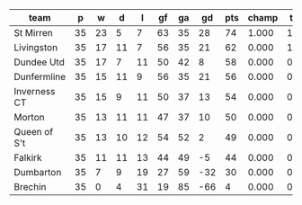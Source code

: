 |     team     | p  | w  | d  | l  | gf | ga | gd  | pts | champ | top2  | top3  | top4  |  5-7  | bot4  | bot3  | bot2  |
|--------------|----|----|----|----|----|----|-----|-----|-------|-------|-------|-------|-------|-------|-------|-------|
| St Mirren    | 35 | 23 |  5 |  7 | 63 | 35 |  28 |  74 | 1.000 | 1.000 | 1.000 | 1.000 | 0.000 | 0.000 | 0.000 | 0.000|
| Livingston   | 35 | 17 | 11 |  7 | 56 | 35 |  21 |  62 | 0.000 | 1.000 | 1.000 | 1.000 | 0.000 | 0.000 | 0.000 | 0.000|
| Dundee Utd   | 35 | 17 |  7 | 11 | 50 | 42 |   8 |  58 | 0.000 | 0.000 | 0.590 | 1.000 | 0.000 | 0.000 | 0.000 | 0.000|
| Dunfermline  | 35 | 15 | 11 |  9 | 56 | 35 |  21 |  56 | 0.000 | 0.000 | 0.410 | 0.961 | 0.039 | 0.000 | 0.000 | 0.000|
| Inverness CT | 35 | 15 |  9 | 11 | 50 | 37 |  13 |  54 | 0.000 | 0.000 | 0.000 | 0.039 | 0.961 | 0.000 | 0.000 | 0.000|
| Morton       | 35 | 13 | 11 | 11 | 47 | 37 |  10 |  50 | 0.000 | 0.000 | 0.000 | 0.000 | 1.000 | 0.356 | 0.000 | 0.000|
| Queen of S't | 35 | 13 | 10 | 12 | 54 | 52 |   2 |  49 | 0.000 | 0.000 | 0.000 | 0.000 | 1.000 | 0.644 | 0.000 | 0.000|
| Falkirk      | 35 | 11 | 11 | 13 | 44 | 49 |  -5 |  44 | 0.000 | 0.000 | 0.000 | 0.000 | 0.000 | 1.000 | 1.000 | 0.000|
| Dumbarton    | 35 |  7 |  9 | 19 | 27 | 59 | -32 |  30 | 0.000 | 0.000 | 0.000 | 0.000 | 0.000 | 1.000 | 1.000 | 1.000|
| Brechin      | 35 |  0 |  4 | 31 | 19 | 85 | -66 |   4 | 0.000 | 0.000 | 0.000 | 0.000 | 0.000 | 1.000 | 1.000 | 1.000|
